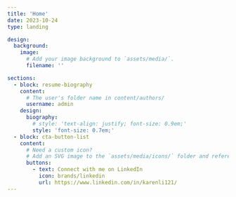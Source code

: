 ```yaml
---
title: 'Home'
date: 2023-10-24
type: landing

design:
  background:
    image:
      # Add your image background to `assets/media/`.
      filename: ''

sections:
  - block: resume-biography
    content:
      # The user's folder name in content/authors/
      username: admin
    design:
      biography:
        # style: 'text-align: justify; font-size: 0.9em;'
        style: 'font-size: 0.7em;'
  - block: cta-button-list
    content:
      # Need a custom icon?
      # Add an SVG image to the `assets/media/icons/` folder and reference it in the `icon` field below
      buttons:
        - text: Connect with me on LinkedIn
          icon: brands/linkedin
          url: https://www.linkedin.com/in/karenli121/
---
```

